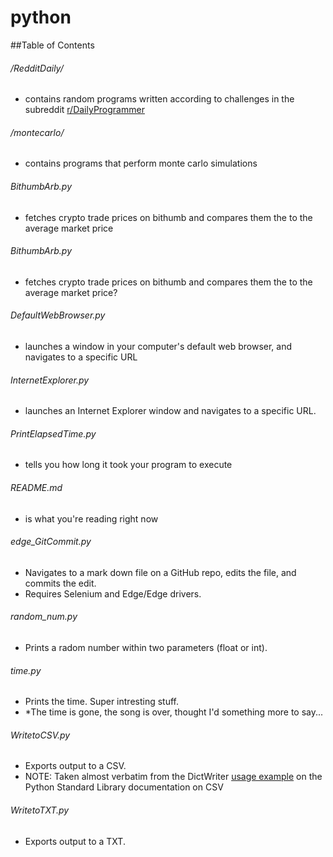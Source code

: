 # python

##Table of Contents

###### /RedditDaily/
* contains random programs written according to challenges in the subreddit <a href="https://www.reddit.com/r/dailyprogrammer/">r/DailyProgrammer</a>

###### /montecarlo/
* contains programs that perform monte carlo simulations

###### BithumbArb.py
* fetches crypto trade prices on bithumb and compares them the to the average market price

###### BithumbArb.py
* fetches crypto trade prices on bithumb and compares them the to the average market price?

###### DefaultWebBrowser.py
* launches a window in your computer's default web browser, and navigates to a specific URL
   
###### InternetExplorer.py
* launches an Internet Explorer window and navigates to a specific URL.
  
###### PrintElapsedTime.py
* tells you how long it took your program to execute

###### README.md
* is what you're reading right now

###### edge_GitCommit.py
* Navigates to a mark down file on a GitHub repo, edits the file, and commits the edit.
* Requires Selenium and Edge/Edge drivers.

###### random_num.py
* Prints a radom number within two parameters (float or int).

###### time.py
* Prints the time. Super intresting stuff.
* *The time is gone, the song is over, thought I'd something more to say...
  
###### WritetoCSV.py
* Exports output to a CSV.
* NOTE: Taken almost verbatim from the DictWriter <a href="https://docs.python.org/2/library/csv.html#csv.DictWriter">usage example</a> on the Python Standard Library documentation on CSV

###### WritetoTXT.py
* Exports output to a TXT.
